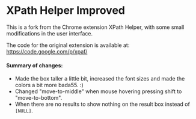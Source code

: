 # XPath Helper Improved

This is a fork from the Chrome extension XPath Helper, with some small
modifications in the user interface.

The code for the original extension is available at: https://code.google.com/p/xpaf/

#### Summary of changes:

* Made the box taller a little bit, increased the font sizes and made the colors a bit more bada55. :)
* Changed "move-to-middle" when mouse hovering pressing shift to "move-to-bottom".
* When there are no results to show nothing on the result box instead of `[NULL]`.
